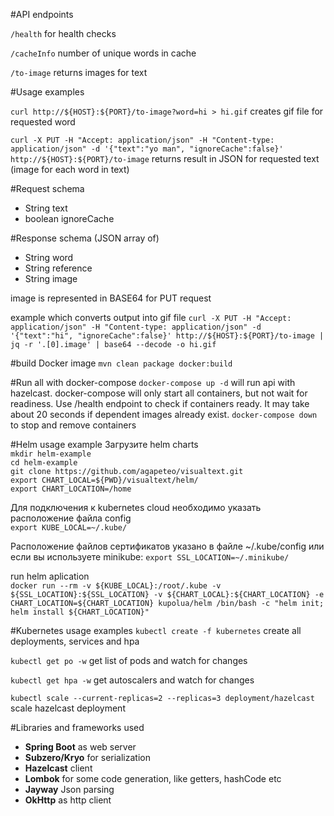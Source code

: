 #API endpoints

`/health`  for health checks

`/cacheInfo` number of unique words in cache

`/to-image` returns images for text


#Usage examples

`curl http://${HOST}:${PORT}/to-image?word=hi > hi.gif`
creates gif file for requested word

`curl -X PUT -H "Accept: application/json" -H "Content-type: application/json" -d '{"text":"yo man", "ignoreCache":false}' http://${HOST}:${PORT}/to-image`
returns result in JSON for requested text (image for each word in text)


#Request schema
- String text
- boolean ignoreCache


#Response schema
 (JSON array of)
- String word
- String reference
- String image

image is represented in BASE64 for PUT request

example which converts output into gif file
`curl -X PUT -H "Accept: application/json" -H "Content-type: application/json" -d '{"text":"hi", "ignoreCache":false}' http://${HOST}:${PORT}/to-image | jq -r '.[0].image' | base64 --decode -o hi.gif`


#build Docker image
`mvn clean package docker:build`


#Run all with docker-compose
`docker-compose up -d`
will run api with hazelcast. 
docker-compose will only start all containers, but not wait for readiness.
Use /health endpoint to check if containers ready. 
It may take about 20 seconds if dependent images already exist. 
`docker-compose down` to stop and remove containers


#Helm usage example
Загрузите helm charts <br />
`mkdir helm-example` <br />
`cd helm-example` <br />
`git clone https://github.com/agapeteo/visualtext.git` <br />
`export CHART_LOCAL=${PWD}/visualtext/helm/` <br />
`export CHART_LOCATION=/home` <br />
 
Для подключения к kubernetes cloud необходимо указать расположение файла config  <br /> 
`export KUBE_LOCAL=~/.kube/` <br />

Расположение файлов сертификатов указано в файле ~/.kube/config или если вы используете minikube:
`export SSL_LOCATION=~/.minikube/`

run helm aplication <br />
`docker run --rm -v ${KUBE_LOCAL}:/root/.kube -v ${SSL_LOCATION}:${SSL_LOCATION} -v ${CHART_LOCAL}:${CHART_LOCATION} -e CHART_LOCATION=${CHART_LOCATION} kupolua/helm /bin/bash -c "helm init; helm install ${CHART_LOCATION}"`


#Kubernetes usage examples
`kubectl create -f kubernetes`
create all deployments, services and hpa

`kubectl get po -w`
get list of pods and watch for changes

`kubectl get hpa -w`
get autoscalers and watch for changes

`kubectl scale --current-replicas=2 --replicas=3 deployment/hazelcast`
scale hazelcast deployment


#Libraries and frameworks used
- **Spring Boot** as web server
- **Subzero/Kryo** for serialization
- **Hazelcast** client
- **Lombok** for some code generation, like getters, hashCode etc 
- **Jayway** Json parsing
- **OkHttp** as http client 
